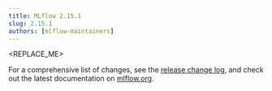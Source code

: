 ```yaml
---
title: MLflow 2.15.1
slug: 2.15.1
authors: [mlflow-maintainers]
---
```


<REPLACE_ME>

For a comprehensive list of changes, see the [release change log](https://github.com/mlflow/mlflow/releases/tag/v2.15.1), and check out the latest documentation on [mlflow.org](http://mlflow.org/).
